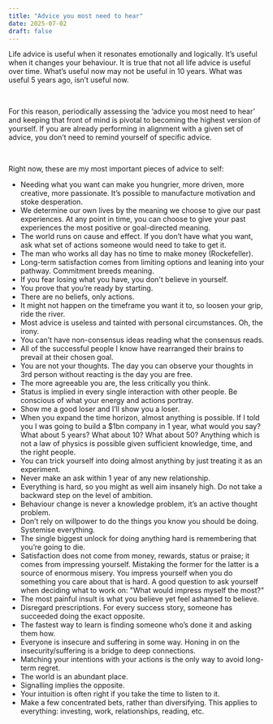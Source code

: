```yaml
---
title: "Advice you most need to hear"
date: 2025-07-02
draft: false
---
```


<p id="">Life advice is useful when it resonates emotionally and logically. It’s useful when it changes your behaviour. It is true that not all life advice is useful over time. What’s useful now may not be useful in 10 years. What was useful 5 years ago, isn’t useful now.</p><p id="">‍<br></p><p id="">For this reason, periodically assessing the ‘advice you most need to hear’ and keeping that front of mind is pivotal to becoming the highest version of yourself. If you are already performing in alignment with a given set of advice, you don’t need to remind yourself of specific advice. </p><p>‍</p><p id="">Right now, these are my most important pieces of advice to self:</p><ul id=""><li id="">Needing what you want can make you hungrier, more driven, more creative, more passionate. It’s possible to manufacture motivation and stoke desperation.</li><li id="">We determine our own lives by the meaning we choose to give our past experiences. At any point in time, you can choose to give your past experiences the most positive or goal-directed meaning.</li><li id="">The world runs on cause and effect. If you don’t have what you want, ask what set of actions someone would need to take to get it.</li><li id="">The man who works all day has no time to make money (Rockefeller). </li><li id="">Long-term satisfaction comes from limiting options and leaning into your pathway. Commitment breeds meaning.</li><li id="">If you fear losing what you have, you don't believe in yourself.</li><li id="">You prove that you’re ready by starting.</li><li id="">There are no beliefs, only actions.</li><li id="">It might not happen on the timeframe you want it to, so loosen your grip, ride the river. </li><li id="">Most advice is useless and tainted with personal circumstances. Oh, the irony.</li><li id="">You can’t have non-consensus ideas reading what the consensus reads.</li><li id="">All of the successful people I know have rearranged their brains to prevail at their chosen goal.</li><li id="">You are not your thoughts. The day you can observe your thoughts in 3rd person without reacting is the day you are free.</li><li id="">The more agreeable you are, the less critically you think.</li><li id="">Status is implied in every single interaction with other people. Be conscious of what your energy and actions portray.</li><li id="">Show me a good loser and I’ll show you a loser.</li><li id="">When you expand the time horizon, almost anything is possible. If I told you I was going to build a $1bn company in 1 year, what would you say? What about 5 years? What about 10? What about 50? Anything which is not a law of physics is possible given sufficient knowledge, time, and the right people.</li><li id="">You can trick yourself into doing almost anything by just treating it as an experiment.</li><li id="">Never make an ask within 1 year of any new relationship.</li><li id="">Everything is hard, so you might as well aim insanely high. Do not take a backward step on the level of ambition.</li><li id="">Behaviour change is never a knowledge problem, it’s an active thought problem.</li><li id="">Don’t rely on willpower to do the things you know you should be doing. Systemise everything.</li><li id="">The single biggest unlock for doing anything hard is remembering that you’re going to die.</li><li id="">Satisfaction does not come from money, rewards, status or praise; it comes from impressing yourself. Mistaking the former for the latter is a source of enormous misery. You impress yourself when you do something you care about that is hard. A good question to ask yourself when deciding what to work on: "What would impress myself the most?"</li><li id="">The most painful insult is what you believe yet feel ashamed to believe.</li><li id="">Disregard prescriptions. For every success story, someone has succeeded doing the exact opposite.</li><li id="">The fastest way to learn is finding someone who’s done it and asking them how.</li><li id="">Everyone is insecure and suffering in some way. Honing in on the insecurity/suffering is a bridge to deep connections. </li><li id="">Matching your intentions with your actions is the only way to avoid long-term regret.</li><li id="">The world is an abundant place.</li><li id="">Signalling implies the opposite.</li><li id="">Your intuition is often right if you take the time to listen to it. </li><li id="">Make a few concentrated bets, rather than diversifying. This applies to everything: investing, work, relationships, reading, etc.</li></ul>
 
